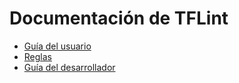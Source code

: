 # Documentación de TFLint

- [Guía del usuario](user-guide)
- [Reglas](rules)
- [Guía del desarrollador](developer-guide)
